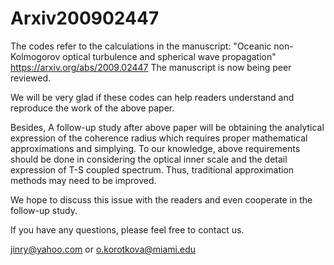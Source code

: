 # Arxiv200902447
The codes refer to the calculations in the manuscript:
"Oceanic non-Kolmogorov optical turbulence and spherical wave propagation"
https://arxiv.org/abs/2009.02447
The manuscript is now being peer reviewed.

We will be very glad if these codes can help readers understand and reproduce the work of the above paper.

Besides, A follow-up study after above paper will be obtaining the analytical expression of the coherence radius which requires proper mathematical approximations and simplying.
To our knowledge, above requirements should be done in considering the optical inner scale and the detail expression of T-S coupled spectrum. Thus, traditional approximation methods may need to be improved.

We hope to discuss this issue with the readers and even cooperate in the follow-up study.

If you have any questions, please feel free to contact us.

jinry@yahoo.com
or
o.korotkova@miami.edu
